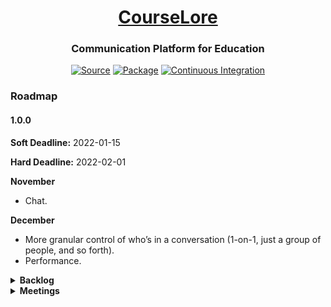 <h1 align="center"><a href="https://courselore.org">CourseLore</a></h1>
<h3 align="center">Communication Platform for Education</h3>
<p align="center">
<a href="https://github.com/courselore/courselore"><img src="https://img.shields.io/badge/Source---" alt="Source"></a>
<a href="https://www.npmjs.com/package/courselore"><img alt="Package" src="https://badge.fury.io/js/courselore.svg"></a>
<a href="https://github.com/courselore/courselore/actions"><img src="https://github.com/courselore/courselore/workflows/.github/workflows/main.yml/badge.svg" alt="Continuous Integration"></a>
</p>

### Roadmap

#### 1.0.0

**Soft Deadline:** 2022-01-15

**Hard Deadline:** 2022-02-01

**November**

- Chat.

**December**

- More granular control of who’s in a conversation (1-on-1, just a group of people, and so forth).
- Performance.

<details>
<summary><strong>Backlog</strong></summary>

### Polish Existing Features

- Migrate to ESM:
  - Test math & sanitization.
  - https://github.com/syntax-tree/hast-util-to-html/issues/25
  - rehype-shiki
- Improve security around uploads.
  - Double check all the upload stuff.
  - Double check the use of sharp.
- Rename “Type = Other” to “Note”.
- Notifications.
- Search:
  - Filters (for example, by conversation type).
  - Don’t scroll on search.
  - `EXPLAIN QUERY PLAN`.
  - Limit.
  - Search for author only includes author of first message. (How should we present search results otherwise?) (Wouldn’t including every message result in too many messages?)
  - Include `<person> says`:
    - Search results.
    - Tooltip for #references.
- Improve display of endorsements & answers (on the sidebar, include number of answers).
  - Manage answer badges more intelligently (answered at all, answered by staff).
- Test interface with weird data: Long text, long words, too many tags, and so forth.
- Add notification badges indicating the number of unread messages on the lists of courses (for example, the main page and the course switcher on the upper-left).
- Add different notification badges for when you’re @mentioned.
- Let original question asker approve an answer.
- Come up with a better term than “Demonstration”, which may imply a paid product.

### Chat

- Tags aren’t required.
- The first post is a chatroom description
- Layout changes:
  - Fixed header on top & textarea on bottom.
  - Load from the bottom.
  - More lightweight design for messages.
- Highlights (similar to Slack’s pins, but we’re avoiding the word “pin” because it already means “pinned conversations”). The highlights are visible to everyone in the conversation.
- Bookmarks / flags / saved items. These are personal, for example, for something you have to follow up on.
- The first post is a chatroom description

### Users

- Make a little popup that displays basic user information, for example, the biography, when you hover over a name/mention.
- Gravatar as a fallback to avatar.
- Multiple emails.
- Allow people to remove their accounts.
- Authentication:
  - SSO with Hopkins ID (SAML) (https://glacial-plateau-47269.herokuapp.com/).
  - 2-Factor Authentication.

### Courses

- Different course states, for example, archived.
- Remove course entirely.
- Create custom roles (beyond “staff” and “student”) and manage fine-grained permissions.
- Have a setting to either let students remove themselves from the course, or let them request the staff to be removed.
- Control who’s able to create courses, which makes sense for people who self-host.

### Invitations

- Limit invitation links to certain domains.
- Have an option to require approval of enrollment.
- Have a public listing of courses in the system and allow people to request to join.

### Conversations

- Change the visualization of “types” a little more, for example, make announcements pop up.
- Pin messages.
- More sophisticated tag system: dependencies between tags, actions triggered by tags, and so forth.
- Modify the order of tags.
- Different modes: Forum vs Chat.
- Different states: Open vs archived.
- Flag messages to answer later.
- Assign questions to CAs.

### Advanced Access Control

- Chats with only a few people.
- Groups, for example, Graders, Project Advisors, Group members, different sections on courses.
  - Some groups are available only to students, while others only to staff.
  - People assign themselves to groups.

### Anonymity

- Allow people to create Personas.
- Have a completely anonymous mode in which not even the staff has access to the identity.

### Notifications

- Add support for things like `@staff` / `@students` / `@channel` / `@group-3`.
- A list of unread messages and other things that require your attention.
- More granular control over what to be notified about.
  - Course-level configuration.
  - Subscribe/unsubscribe to particular conversations of interest/disinterest.
  - Receive notifications from conversations you’ve participated in.
- Digests that accumulate notifications over a period.
- Other channels: Use the browser Notifications API & Push API; Desktop & phone applications.
- Snooze.

### Search

- Search in all courses you’re taking (for example, search for `deadline extension`) (see how GitHub does it).

### Markdown Editor

- `#references` widget:
  - Search through authors?
  - Include author, date, and so forth in the response?
- Templates for questions (like GitHub Issues).
- Reuse answers.
- Paste tables from Excel and have them formatted as Markdown tables.

### Markdown Processor

- Emoji with the `:smile:` form.
- Proxy insecure content: https://github.com/atmos/camo
- Reference on more features ideas: <https://github.com/gjtorikian/html-pipeline>
- Polls.
- Resize images & lightbox modal for resized images.
- Add support for videos: Sanitization, dimensions, and so forth.

### File Management

- Access control around attachments:
  - Possibilities:
    1. Anyone with a link may see the attachment.
    2. Only people who are logged in may see the attachment.
    3. Only people in the same course may see the attachment.
    4. Only people with access to the particular conversation may see the attachment.
  - Right now we’re implementing 2, but we may want to go more strict if FERPA requires it or if someone asks for it.
  - The advantage of 1 is that we can have a link directly to something like S3, so we don’t have to proxy the file ourselves.
  - The disadvantage of something like 3 or 4 is that a person can’t copy and paste messages across courses (think of a PDF with course rules being sent at the beginning of a semester).
- Let people configure other storage engines (for example, S3).
- Create a garbage collection routine for attachments.
- Clean geolocation from images.

### Forms

- Use `maxlength`.
- Keep the buttons disabled while the form isn’t in a valid state.
- Use date pickers:
  - https://github.com/jcgertig/date-input-polyfill
  - https://github.com/Pikaday/Pikaday

### Administrative Interface

- For department-wide deployments, have some sort of administrative interface with a hierarchy, for example, administrators may be able to see all courses, and so forth.

### Statistics

- How many questions & how fast they were answered.
- Student engagement for courses in which participation is graded.

### Live Course Communication during the Lectures

- References:
  - https://www.sli.do
  - https://pigeonholelive.com/features-qna/

### Infrastructure

- Using `getConversation()` to enforce permissions may not be a great idea. It limits the number of search results in a weird way, that even leaks a bit of data. Also, it isn’t the most performant thing, probably (see point about n+1 queries). Maybe a better idea would be to `WHERE` the permissions everywhere, or use a database view.
- Performance:
  - n+1 queries:
    - Cases:
      - `getConversation()`.
      - `getMessage()`.
    - Potential solutions:
      - Single follow-up query with `IN` operator (but then you end up with a bunch of prepared statements in the cache).
      - Use a temporary table instead of `IN`.
      - Nest first query as a subquery and bundle all the information together, then deduplicate the 1–N relationships in the code.
- An internal queue to guarantee email delivery.
- `try.courselore.org` (reference https://moodle.org/demo)
- Investigate why `kill -9` isn’t triggering the `await` in `development.js` (this could be a major issue in production when a process dies and the other isn’t killed to let them both be respawned).
- Live updates: Try to come up with a solution that doesn’t require you requesting the page again, instead, just send the data in the first place.
- Rate limiting.
- Database transactions:
  - One transaction per request?
  - Considerations:
    - We shouldn’t keep the transaction open across ticks of the event loop, which entails that all request handlers would have to be synchronous.
    - Moreover, as far as I can tell the only way to run a middle **after** the router is to listen to the `res.once("finish", () => {...})` event. But I think that this goes across ticks of the event loop.
    - Maybe I can just call `next()` and then look at the `res.statusCode`?
    - I think that transactions are only relevant if you’re running in cluster mode, because otherwise Node.js is single-threaded and queries are serialized, anyway.
  - References:
    - https://goenning.net/2017/06/20/session-per-request-pattern-go/
    - https://stackoverflow.com/questions/24258782/node-express-4-middleware-after-routes
    - https://www.lunchbadger.com/blog/tracking-the-performance-of-express-js-routes-and-middleware/
    - https://stackoverflow.com/questions/27484361/is-it-possible-to-use-some-sort-of-middleware-after-sending-the-response-with
    - https://stackoverflow.com/questions/44647617/middleware-after-all-route-in-nodejs
    - https://github.com/jshttp/on-finished
    - https://github.com/pillarjs/router/issues/18
- Use `Cache-control: no-store`.
- Database indices: Check every `SELECT` to make sure they aren’t causing full table scans.
- Graceful HTTP shutdown
  ```js
  process.on("SIGTERM", () => {
    debug("SIGTERM signal received: closing HTTP server");
    server.close(() => {
      debug("HTTP server closed");
    });
  });
  ```
  - https://github.com/gajus/http-terminator
- Helmet.
- csurf.
- Auto-updater for self-hosted.
- Backups.
  - For us, as system administrators.
  - For users, who may want to migrate data from a hosted version to another.
    - Rewrite URLs in messages.
- Automated tests.
- In some situations, we’re unnecessarily updating the boolean fields in the database that are represented as dates. For example, `"tags"."staffOnlyAt"` on `PUT /courses/:courseReference/settings/tags`.
- Live updates with Server-Sent Events currently depend on the fact that we’re running in a single process. Use a message broker like ZeroMQ to support multiple processes.

### API

- Integrate with other platforms, for example, LMSs.
  - Learning Tools Interoperability (LTI).
- To build extensions, for example, ask a question from within the text editor.

### Mobile & Desktop Applications

- Can we get away with not having mobile & desktop applications? How much does it hinder our ability to do things like notifications?
- Desktop: Electron.
- Mobile:
  - https://capacitorjs.com/
    - Agnostic to front-end framework.
    - Excellent onboarding experience.
    - Isn’t super popular, but the smaller community is enthusiastic.
  - https://reactnative.dev/
    - https://expo.dev/
    - Ties you to React.
    - Much more popular than anything else.
  - https://cordova.apache.org/
    - The spiritual predecessor of Capacitor.
    - Still more popular, but dreaded.
- Have registry of CourseLore instances. For example, in a phone application we could show a list of existing instances. (You could always not list yourself in the registry and enter the URL for your instance manually on the phone application.)

### Design & Accessibility

- Translate to other languages.
- Add a toggle to switch between light mode and dark mode, regardless of your operating system setting? I don’t like this idea, but lots of people do it. Investigate…
- Test screen readers.

### Documentation

- How to self-host.
  - Create `download.courselore.org`.
  - “One-click deployment”
    - DigitalOcean.
    - Linode.
    - Amazon.
    - Google Cloud.
    - Microsoft Azure.
    - https://sandstorm.io.
- How to contribute to the project.

### Marketing

- User groups.
- Landing page:
  - https://capacitorjs.com
  - Maybe hire a designer.
- Newsletter.
- Create CourseLore Gravatar.
  - Use in npm.
- Create accounts on:
  - Facebook.
  - Instagram.
  - Reddit.

### References

- Communication platforms for education
  - <https://piazza.com>
  - <https://campuswire.com>
  - <https://edstem.org>
  - <https://aula.education>
  - <https://yellowdig.com>
  - <https://moodle.org>
  - <https://canvaslms.com>
  - <https://www.acadly.com/>
  - <https://www.d2l.com/products/>
- General-purpose communication platforms
  - <https://github.com>
  - <https://slack.com>
  - <https://discourse.org>
  - <https://basecamp.com>
  - <https://reddit.com>
- Open-source communication platforms
  - <https://github.com/zulip/zulip>
  - <https://github.com/RocketChat/Rocket.Chat>
  - <https://github.com/mattermost/mattermost-server>
- Graders
  - <https://www.codegrade.com/>
    - <https://app.codegra.de/login>
    - <https://github.com/CodeGra-de>
    - <https://github.com/CodeGrade/bottlenose>
- Self-hosting
  - <https://www.reddit.com/r/selfhosted/>
  - <https://selfhosted.show>
  - <https://github.com/awesome-selfhosted/awesome-selfhosted>
  - <https://gitlab.com>
  - <https://wordpress.org>
  - <https://gitea.io/>
  - <https://gogs.io/>
- Text editors
  - https://typora.io
  - https://www.notion.so
  - https://marktext.app

</details>

<details>
<summary><strong>Meetings</strong></summary>

<details>
<summary>2021-10-30</summary>

- Finishing touches on showing messages:
  - Added a “mark all as read” button.
  - Changed “Copy to clipboard” wording.
  - Looked into FERPA compliance.
  - Improved security around uploads.
  - Migrated to ESM.
  - Hide blue dots indicating unread messages after a second.
  - Made blue dot count indicator on sidebar a “mark as read” button.
  - Added highlight message that has been #message--... targeted.
  - Included every message (not just the first one) to search results when searching for author.
  - Fixed anonymity violations on partial that shows conversation information.
- Other things we talked about:
  - Attachments should be attached to conversations?
  - Change the visualization of “types” a little more: Make announcements pop up.
  - “Other” -> “Note”
  - Chat highlights (for everyone in the chat)
  - Bookmarks / flags / saved items (for you only)
  - More granular access control:
    - Chats with only a few people.
    - Groups, for example, Graders, Project Advisors, Group members, different sections on courses.
    - Invitations for groups? No.
    - People assign themselves to groups.
  - Tags required for chats? No.
  - The first post is a chatroom description

</details>

<details>
<summary>2021-10-16</summary>

- Progress:
  - Finished the #references widget.
  - Markdown processor:
    - Improved display of @mentions (in particular, when you’re mentioned).
    - Links to conversations/messages are converted into #reference format.
  - Search:
    - Include authors.
    - Highlight search results.
    - Include message snippets.
  - Made permalinks copyable.
  - Fixed overflow of code blocks in small screens.
- Requests:
  - Search authors of every message.
  - Hide blue dots after a second.
  - Make blue dot count indicator a “mark as read” button.
  - Make all as read.
  - “Copy to clipboard” wording.
  - Cache.
  - Chat.
  - Notifications.
  - Look into FERPA compliance.

</details>

<details>
<summary>2021-10-09</summary>

- @leafac/javascript
  - Treatment of relative dates is more consistent with GitHub & Mail.app.
  - Manually tested the application across browsers.
    - Firefox login wasn’t working(!)
- Accent colors.
- Presentation of radios & checkboxes.
- Made possible to change the visibility of existing conversations (previously you could only go from visible to everyone to visible by staff-only—now it’s possible to go the other way as well).
- Improved the presentation of anonymity.
- Fixed staff-only conversations being innacessible by students who participated.
- Started the `#references` widget.

</details>

<details>
<summary>2021-09-25</summary>

- Progress:
  - Finished the @mentions widget.
  - Fixed the issue that was crashing the server last Saturday.
  - More importantly, fixed the process supervisor so that even if the server goes down, it respawns.

</details>

<details>
<summary>2021-09-18</summary>

- Progress:
  - Investigated the space of tools to build mobile applications based on web technologies.
  - `courselore.org` is sending emails.
  - Database improvements:
    - Investigated n+1 queries.
    - Reviewed queries to fetch conversations.
    - Started introducing users in search results (but haven’t completed; search is broken now!).
  - Widget to show help you pick users for @mentions.

</details>

<details>
<summary>2021-09-11</summary>

- Progress:
  - Authentication:
    - Update email & password.
    - Email confirmation confirmation.
    - Fixed sliding sessions.
  - Database improvements:
    - Handled Markdown and user-generated HTML on search indices.
    - Database indices (for performance).
    - Job to periodically clean expired data, for example, sessions.
  - Favicon.
- Work in progress:
  - The @mention widget.
  - Include users in search.
  - Include snippets in search results.
  - Better filters (for example, for conversation types).
- Features we talked about:
  - Enable emails courselore.org.
  - Department wide infrastructure. Hierarchy: Administrators may be able to see all courses in installation, and so forth.
  - Highlight search terms on the entire page.
  - Assign CA to questions.
  - Mobile application.
  - Communicate with LMS.

</details>

<details>
<summary>2021-09-04</summary>

- Cleaning.
  - Backlog grooming.
  - Cleaned up the code.
  - Updated dependencies.
- Minor tweaks.
  - Staff-only conversations use the same counter as regular conversations.
  - The trashcan not being red anymore.
  - `:hover` states on radios & checkboxes.
- Password reset.

</details>

<details>
<summary>2021-08-21</summary>

- Progress.
  - Anonymity.
  - Staff-only conversations.
  - Email notifications.
    - Settings.
    - Haven’t finished interaction with other features (staff-only conversations, for example).
  - Polished read indicators:
    - They weren’t showing up for the current message on small screens (because of fake conversations list presenting).
    - On the side of messages.
  - Polished messages list:
    - Borders.
    - Colors on badges.
  - Several small fixes:
    - Padding bottom scrolling bug.
    - Scroll to unread message.
- We decided to not launch on the fall, but wait for the next spring. Show CourseLore to more people along the way and work on their feedback.
- Things we want for the spring:
  - 1-1 conversations.
  - Chat.
  - demo.courselore.org or try.courselore.org
  - Speed
  - More strategic marketing.
  - Maybe hire a designer to do a marketing page and add a wow factor to the project.

</details>

<details>
<summary>2021-08-14</summary>

- Finished conversations screen:
  - Fixed bug of messages from different threads showing up.
  - Finished Types (as opposed to just question).
  - Finished styles (including things like user-generated Markdown).
  - Fixed weirds styling issues, for example, scrolling when Tippy was activated.
  - Brought Demonstration Data up to date with the schema.
- Implemented read indicators.

</details>

<details>
<summary>2021-08-07</summary>

- Styling and user interface.
- Custom validation errors:
  - Because the browser validations have some issues and we want more control over them. Examples:
    - The validation of `type="email"` accepts `example@example` (which is technically correct, but practically incorrect).
    - The validation of `required` accepts empty spaces (again, technically correct, but practically incorrect).
  - Because we want to show error messages in a style that’s consistent with the rest of the application, and in our own language, as opposed to the different browsers messages.
  - Because we want to apply validations to elements that the Constraint validation API doesn’t support, for example, `<button type="button">`.
- Categories.
- Did a brief research on the space of email senders; played with the SendGrid API.

</details>

<details>
<summary>2021-07-31</summary>

- Created demonstration data.
- Started working on style changes asked by Dr. Scott: Colors; logo; and so forth.

</details>

<details>
<summary>2021-07-24</summary>

- Requests from last meeting:
  - Heading styles.
  - Moved Course menu to the left.
  - Scrolling issues.
- Tags.
  - Tag conversations.
  - Filter by tag.
- Search is just missing a `SELECT`…

</details>

<details>
<summary>2021-07-17</summary>

- Improved user profiles.
  - Optional names.
  - Avatars & Biographies.
- Implemented a unified solution to a bunch of problems:
  - No HTTPS/2 in production.
    - Prevents more than 6 connections for server-sent events.
  - No HTTPS in development.
  - No compression on responses.
  - The solution was to use Caddy as a reverse proxy, instead of letting the Node.js process itself exposed to the world.
- Button to turn off server in demonstration mode.
- Finished tag management screen.
- Started learning about FTS.

</details>

<details>
<summary>2021-07-10</summary>

- Finish basics of threads screen: Editing & deleting posts; Likes; Endorsements; Generalized live updates. Tags: Mark posts as answers; Create arbitrary tags.
- Asked for demo class for showing people starting August. Asked for categories, such as Question, Announcement, and Other.

</details>

<details>
<summary>2021-07-03</summary>

- Progress:
  - Images & attachments: Upload button; drag-and-drop; copy-and-paste.
  - References, for example, `#4/3`.
  - Quoting of selected text.
  - @leafac/css.
  - `data-ondomcontentloaded`.
  - Mousetrap.

</details>

<details>
<summary>2021-06-26</summary>

- Styled user-generated content such that nothing breaks the layout and everything looks nice.
- Text editor improvements:
  - Expand with content.
  - Toolbar.
    - Including **undo** when possible.
  - Keyboard shortcuts.
  - Started the image & attachments uploads (which is also the backbone of user avatars, and so forth).
- Roadmap.

</details>

<details>
<summary>2021-06-19</summary>

- Progress:
  - Styled pages:
    - Invitations.
    - Showing the menu first when on mobile & going to the course main page.
    - Follow Magic Authentication Link but already authenticated.
    - Threads screen (not finished).
  - Notification for when you’re invited to a course by email.
  - `:focus`, `:hover`, `:active`, and so forth.
- Next week:
  - 10 weeks.
  - Finish threads screen.
    - Finish questions & answer tagging.
    - Edit.
    - Styles for Markdown.
    - Reference posts.
    - @mentions.
    - Text editor.
    - Upload images.
      - Drag and drop.
      - Control + V.
  - Tags: Create & Filter.
  - Generalize live updates.
  - Notifications.
    - Email configuration.
  - Flags.
  - Search.
  - Statistics.
  - Anonymity.
    - Persona.
  - Threads private to instructors.

</details>

<details>
<summary>2021-06-12</summary>

- Progress:
  - Continued the make-over with the new design system: Landing pages (for example, when you just created a course), course settings, threads pages.
- Next week:
  - Finish the redesign with the new design system.
  - Come up with a roadmap.

</details>

<details>
<summary>2021-06-05</summary>

- Progress:
  - Continued the make-over with the new design system. Did the home page, brought back Dark Mode support, did the sign in / sign up workflow, including the Demonstration Inbox, created almost all the components we’ll need (tooltips, dropdowns, modals, and so forth), added support for `prefers-reduced-motion`, and so forth.
- Next week:
  - Finish the redesign with the new design system.

</details>

<details>
<summary>2021-05-29</summary>

- Progress:
  - Finish almost every screen using Bootstrap.
  - Wasn’t satisfied with the result: Either we’d end up with a stock-Bootstrap looking application, or the customization would amount to as much work as doing more things from scratch. But the result would be even worse, because people would have to know CSS **as well as Bootstrap**.
  - Started a make-over with a design system lifted from Tailwind. Borrowing only a couple helpers for things like tooltip positioning and modals.
- Next week:
  - Continue the redesign with the new design system.

</details>

<details>
<summary>2021-05-22</summary>

- Progress:
  - Worked fewer hours this week.
  - Styled most of the Course Settings pages (separated them into multiple pages).
  - Small usability improvements, for example, flash session messages saying your operation (for example, updating your profile) was successful.
- Next week:
  - Finish the following screens: Threads, course settings, and invitations.
  - Return to posts tags.

</details>

<details>
<summary>2021-05-15</summary>

- Progress:
  - Started a user-interface overhaul: Responsive design, accessibility, fancier components for a bit of a “wow factor”, and so forth.
  - Started using Bootstrap. Not Tailwind because Bootstrap has components, as opposed to just utilities. We’re continuing to use @leafac/css instead of utilities. We aren’t using many things from Bootstrap, for example, the grid system, because CSS Grid is better for our case.
- Next week:
  - Finish the following screens: Threads, course settings, and invitations.
  - Return to posts tags.

</details>

<details>
<summary>2021-05-01</summary>

- Progress:
  - Tags.
    - Pinning.
    - Question & Answer.
  - Keyboard navigation.
  - Many internal improvements on how icons and CSS are handled.
- Next week:
  - On checkboxes that are icons:
    - Change the text.
    - Change the cursor.
  - On buttons that toggle state:
    - Add a tooltip: Show the tooltip right away, and let them be long if necessary.
  - Move the “Threads that are pinned” to a tooltip.
  - Editor helpers for things like **bold**, _italics_, and so forth.
  - Staff endorsements.
  - Tag creation is a separate step under Course Settings.
    - Private tags: Tags that only staff sees.
    - Don’t let students create tags.
    - Force students to tag the threads they initiate.
    - Attributes on tags.
  - Search.

</details>

<details>
<summary>2021-04-24</summary>

- Progress:
  - Live update posts, and counts (of posts & likes).
  - Reply to.
  - Only ask for confirmation if actually going go to lose data.
  - Save the content of a new post textarea in localStorage.
  - Tags.
  - Introduced types to layouts, middlewares, and so forth.
- Next week:
  - Tags.
    - Pinning.
    - Question & Answer.
    - Tag creation is a separate step under Course Settings.
      - Private tags: Tags that only staff sees.
      - Don’t let students create tags.
      - Force students to tag the threads they initiate.
    - Instructor likes → Endorsed.
    - Attributes on tags.
  - Search.

</details>

<details>
<summary>2021-04-17</summary>

- Progress:
  - Infrastructure for live updates of stuff on the page.
  - Notification when someone else posts on a thread.
  - Likes.
  - Small niceties: Warn before leaving page; thread and post deletion; and a count of posts on threads.
  - Stuff you don’t see: A refactoring of the types and local data; and a simpler migration system (which allows functions in addition to SQL).
- Next week:
  - Fix the alignment of “alerts”.
  - Live update posts & likes count.
  - Save the content of a new post textarea in localStorage.
  - Tags.
    - Question & Answer.
    - Instructor likes → Endorsed.
- Mobile app may not be necessary, as web applications are capable of some “native” things.

</details>

<details>
<summary>2021-04-10</summary>

- Progress:
  - Finished invitation emails.
  - Manage enrollments.
- Questions:
  - Delete courses, users, and so forth: Let’s do it later.
- Nice to have: Have a setting to either let students remove themselves from the course, or let them request the staff to be removed.
- Next week:
  - Update threads when other people post.
  - Focus on forum features like **tags** (both on threads and on the posts), upvotes & notifications.

</details>

<details>
<summary>2021-04-03</summary>

- Progress:
  - Fixed the bug that was causing my name to appear in a post created by Dr. Scott (it was a simple mistake in one of the queries I DRYed up last week 🙄)
  - I forgot to mention last week, but I came with a solution for images working in light vs dark background: I simply added a background color to transparent images…
  - Finished invitation links.
    - Timezone issues.
  - Editing threads and posts.
  - Started invitation emails.
  - Experimented with [Turbo](https://turbo.hotwire.dev).
- Next week:
  - Finish invitation emails.
  - Manage enrollments.
  - Update threads when other people post.
  - Focus on forum features like **tags** (both on threads and on the posts), upvotes & notifications.

</details>

<details>
<summary>2021-03-27</summary>

- Progress:
  - Fixed everything that was broken last week: Threads, accent colors, and so forth.
  - Invitation links can be created and modified (almost—the backend for that isn’t working yet). Also, the invitation links don’t work yet.
  - DRYed up queries: Most of them happen in a single location and are reused throughout the request. Extracted data types (TypeScript) to clean up the code base.
  - Worked on styles & form validation: Datetime fields; form elements like radio and checkboxes; avoid zooming in on text fields in iOS; use SVG to draw icons & things like the circle that indicate the course accent color; and so forth.
- For next week:
  - Fix name on posts.
  - Finish invitations!!
  - Editing threads and posts.
  - Update threads when other people post.
  - Focus on forum features like **tags** (both on threads and on the posts), upvotes & notifications.
- Other ideas: Registry of CourseLore instances. For example, in a phone application we could show a list of existing instances. (You could always not list yourself in the registry and enter the URL for your instance manually on the phone application.)

</details>

<details>
<summary>2021-03-20</summary>

- Progress:
  - Better session management:
    - Being able to expire sessions individually.
    - Decouple the session from the email (being able to change emails in the future, if we wish).
    - Rolling sessions.
  - Visuals.
  - Finished accent colors (but they’re broken now for other reasons).
  - Using magic authentication links when already signed in.
  - Form validation.
  - Reuse queries.
- For next week:
  - Finish invitations.
  - Editing threads and posts.
  - Update threads when other people post.
  - Focus on forum features like tags, upvotes & notifications.

</details>

<details>
<summary>2021-03-13</summary>

- Progress:
  - Dark mode.
    - Syntax highlighter.
  - Small details
    - Cmd+enter to post.
    - Prevent long lines from breaking the interface.
  - Many quality-of-life improvements in the code base.
    - Best way to open SQLite database.
    - Manage cookies correctly so that session remains after browser is closed.
    - Form validation errors.
    - 404 page.
  - Work-in-progress:
    - Accent color switcher.
    - Invitations.
- Questions:
  - Should we allow course assistants to create courses and handle invitations?
    - Staff / student.
  - Do we want to keep a trace of what happened? (Edits, deletions, and so forth?)
    - We don’t need it now.
    - Only staff should be able to see it.
- At some point: Add a toggle to the dark mode support.
- For next week:
  - Finish accent colors.
  - Finish invitations.
  - Change roles to staff/student.
  - Editing posts. (And threads, and your profile, and so forth.)
  - Update threads when other people post.
  - Focus on forum features like tags, upvotes & notifications.

</details>

<details>
<summary>2021-03-06</summary>

- Developed a two-column layout for the course pages and fleshed out the styles across the application.
- Developed @leafac/css.
- Released caxa@1.0.0.
- Released a video about the background animation on the homepage.
- For next week:
  - Change background color
    - Pick a random one at course creation.
    - Let people change but have a default for the course.
    - Default palette.
    - https://marketplace.visualstudio.com/items?itemName=johnpapa.vscode-peacock
  - Dark mode.
  - Course enrollment invitations.
  - Update threads when other people post.
  - Editing posts. (And threads, and your profile, and so forth.)

</details>

<details>
<summary>2021-02-27</summary>

- Threads are working.
- Worked on styles & the small details:
  - Text editor.
  - Relative time (for example, `3 hours ago`).
  - Logo animation.
  - Buttons go into a ‘loading’ state to prevent double-submission.
  - Links change color.
- Started an utility to process CSS.
- Multiplatform testing & development setup.
- What should I work on next?
  - Options:
    - More forum-related features:
      - Notifications on updates
      - Anonymity.
      - Tags.
      - Instructor endorsed answers.
    - More onboarding features:
      - Invitations.
  - Answers:
    - For next week:
      - Threads list on a column on the left.
      - Tab on the text editor.
      - Make entries more lightweight.
      - Why isn’t the home two column?
      - Onboarding is broken.
    - Long-term:
      - Anonymity.
      - Search.
      - Filtering.
        - Only show my posts.
      - Nested posts.
      - Chat.
        - Integrated with the forum, not as two modalities.
        - A chat could be just another thread.
      - Groups.
      - Pin conversations.

</details>

<details>
<summary>2021-02-20</summary>

- Demonstration:
  - Clearer communication in sign-up/sign-in.
  - Create course.
  - Join course.
  - Create thread.
- Automated tests.
  - **Got + JSDOM** / Puppeteer / Cypress / Selenium.
- The packaging is working on Windows.
- What do we want the text editor to look like?
  - Simple, like GitHub’s.
- How to invite people to the course?
  - With link.
    - Different links for different roles.
  - With a list of emails.
  - Expiration dates on invitations.
- How should threads look like? One page for the list of threads and one page per thread (à la GitHub Issues), or one page with both the list of threads and one thread (à la Mail.app (and Piazza, for that matter…))?
  - We’re going GitHub-style on mobile and Mail.app style on the desktop.
- Show participation grades for courses in which that’s graded. (We don’t do the grading, we just present the statistics.)
- Templates for questions.
- Live course communication during the lectures:
  - https://www.sli.do
  - https://pigeonholelive.com/features-qna/

</details>

<details>
<summary>2021-02-13</summary>

- Finish the account creation workflow and wired it to the authentication workflow demonstrated last week.
- Tried to use [ECMAScript modules](https://nodejs.org/api/esm.html) (because of top-level async/await). Still too fresh. While Node’s support for them isn’t experimental anymore, some of the underlying infrastructure still is, so other tools in the ecosystem (for example, Jest & ts-node-dev) don’t support them very well (require flags and whatnot).
- Had issues with some native modules (for example, sharp) not working with @leafac/pkg. Ended up creating <https://npm.im/caxa>.
- Had issues with types for <https://www.npmjs.com/package/express-async-handler>. Ended up creating <https://npm.im/@leafac/express-async-handler>.
- Created a proper **demonstration** mode for CourseLore.

</details>

<details>
<summary>2021-02-06</summary>

- Wrote documentation at https://github.com/courselore/courselore and these documents you’re looking at.

- Last week Dr. Scott asked what are the operating system dependencies to run the `courselore` executable (which is generated with @leafac/pkg). To answer this, I tested putting the binary in a Docker container created from [scratch](https://hub.docker.com/_/scratch); that didn’t work. Then I tried [alpine](https://hub.docker.com/_/alpine); that didn’t work either! Then I tried [ubuntu](https://hub.docker.com/_/ubuntu/); that worked (naturally, since we’re running Ubuntu in production & on GitHub Actions). So, as it turns out, not only does the `courselore` executable need some support from the operating system, but it seems like lightweight things like musl libc may not be enough. I’ll take that…

- Did the signup / login flow with magic links: https://courselore.org/login

  - Login workflow
  - Sessions
  - Database

- Changes to the website:

  - Wider.
  - Mention API.
  - Convert to Markdown and use the text processing pipeline we developed for forum posts.

- Open-source contributions:

  - <https://www.npmjs.com/package/@leafac/sqlite>
  - <https://www.npmjs.com/package/@leafac/sqlite-migration>
  - <https://github.com/leafac/pkg/commit/ccc29eadc33f7a92179a68614e9d7ab1b5017e6c>

</details>

<details>
<summary>2020-01-30</summary>

#### Progress Report

- The text processor for posts is done. It supports Markdown, LaTeX, and syntax highlighting. Also, it’s secure against Cross-Side Scripting (XSS) attacks. [Here’s some input that exercises all these features](https://github.com/courselore/courselore/raw/e01f05f87039326fba47abab24c78a754a4ff7a8/misc/text-processor-example.md).

- Setup the infrastructure for GitHub Actions:

  - Run the test suite on Linux, macOS, and Windows.
  - Create binaries for all these operating systems.
  - Distribute the binaries as [releases](https://github.com/courselore/courselore/releases/) and as [nightly builds](https://github.com/courselore/courselore/actions/runs/537293785) (GitHub Actions Artifacts)

- Released the following packages:

  - <https://npm.im/courselore>: If people already have Node.js installed, they may try CourseLore with `npx courselore`. Also, they may `npm install courselore` to mount CourseLore as part of a bigger Node.js application. That isn’t the preferred deployment strategy (using the binaries is), but it’s a possibility for advanced users.

  - <https://npm.im/@leafac/rehype-shiki>: Rehype is part of the text processor, and Shiki is a syntax highlighter based on Visual Studio Code’s syntax highlighter. <https://npm.im/@leafac/rehype-shiki> is a package that connects the two and improves on the existing <https://npm.im/rehype-shiki> with support for the latest Shiki version, some architectural differences that decouples the dependencies a little better, and brings TypeScript support.

  - <https://npm.im/@leafac/html>: A safe and convenient way to use JavaScript’s tagged template literals as an HTML template engine.

  - <https://npm.im/@leafac/pkg>: Fixes some problems with <https://npm.im/pkg>, particularly in how it manages native modules.

#### Design Decisions

- The course URLs may be:

  - **In a flat namespace or in a hierarchical namespace.** A flat namespace is like Reddit’s `/r/<name>`, and a hierarchical namespace is like GitHub’s `/<user-or-organization>/<repository>`.

    - A flat namespace is good because it’s simpler, particularly in self-hosted installations for a single user (think of how silly `courselore.leafac.com/leafac/<course>` looks).

    - A flat namespace is bad because it clashes easily (think of multiple teaching a course identified as `cs-101`).

    - A hierarchical namespace makes sense when there’s the notion of **organizations**, which could be a group of people who have several courses together. That case probably is rare.

  - **Given by the user, or generated by the system.** An URL given by the user is like Reddit’s and GitHub’s URLs (for example `github.com/leafac/<repository>`). An URL generated by the system is like YouTube (for example, `youtu.be/<random-string-that-is-the-video-identifier>)`.

    - An URL given by the user is simpler to share (think of an URL projected on the board in a classroom).

    - URLs given by the user are more complex for the system, because we have to handle renames, redirects, and so forth.

  - **We decided to go with a flat namespace and system-generated URLs.** For example, `courselore.org/fjdkwoer83`. Because URLs are generated by the system, we don’t see a need for a subpath like `/r/<something>`. We know not to generate identifiers that would clash with routes we’d want to use, for example `/settings`. We may want to have some sort of aliasing in the future so users can create their own readable URLs if they want.

  - **References:**

    - Piazza has alises like `piazza.com/jhu/fall2020/en601329/home`.
    - Campuswire uses the Reddit approach with URLs like `campuswire.com/c/G9E051068/feed`.
    - They have different URLs for joining a course and then later for visiting it. We don’t want that.
    - <https://www.acadly.com/> only has the **magic link** approach.
    - <https://superauth.com>: A technology to handle authentication.

- Authentication methods:

  - The options are:

    1. A plain username/password authentication strategy.
    2. A **magic link** approach like Slack.
    3. Single sign-on integrated with universities’ systems.

  - We’re going with Option 2 for now, as it seems like a good sweet-spot in terms of security, simplicity to implement, and generality. It works for every university without extra effort on our part. That said, we may still give Option 1 as an alternative (as Slack does). Also, people may customize CourseLore with their own routes to implement Option 3.

  - **Note:** We’re following Slack in the approach to authentication (the so-called **magic link**), but we’re **not** going to have the weird separation of accounts per team that Slack has. There will only be one CourseLore account per email and the user may join multiple courses.

</details>

<details>
<summary>2021-01-06</summary>

- The project has officially started! 🙌
- How we’re different from existing platforms
  - Open-source
  - Self-hosting option
  - Privacy & more care with students data
  - Slicker interface than Piazza
  - Lightweight when compared to full LMS like Moodle
  - Articles showing that people care about these issues:
    - https://thetech.com/2020/03/05/piazza-security
    - https://www.stanforddaily.com/2020/10/04/concerned-with-piazzas-data-privacy-management-some-professors-look-to-alternative-discussion-forums/
    - https://matheducators.stackexchange.com/questions/7406/more-user-friendly-alternatives-to-piazza-service
    - https://redecentralize.org
- We’re meeting on Saturdays, at 10:00 EST
- Our next steps are to come up with a name and investigate the competition to come up with a list of initial features

</details>

<details>
<summary>2021-01-05</summary>

- Vision
  - An open-source platform for course interactions
- Key features
  - Piazza
    - Q&A
    - Announcements
    - Anonymity
    - Chat
  - More interactive/modern interface
  - FERPA compliance and stuff
- Competition
  - https://piazza.com/
  - https://campuswire.com
  - https://discourse.org
    - Hartz at MIT doing it - see https://thetech.com/2020/03/05/piazza-security
    - https://www.stanforddaily.com/2020/10/04/concerned-with-piazzas-data-privacy-management-some-professors-look-to-alternative-discussion-forums/
    - https://matheducators.stackexchange.com/questions/7406/more-user-friendly-alternatives-to-piazza-service
    - Could we do a Discourse plugin?
  - https://us.edstem.org
  - https://aula.education
  - https://yellowdig.com
  - Moodle
    - It’s a whole LMS, not a Q&A

</details>

</details>

